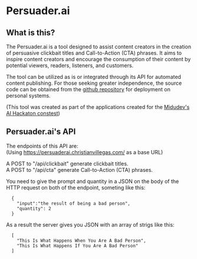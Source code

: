 [](https://persuaderai.christianvillegas.com/)

# Persuader.ai

## What is this?

The Persuader.ai is a tool designed to assist content creators in the creation of persuasive clickbait titles and Call-to-Action (CTA) phrases. It aims to inspire content creators and encourage the consumption of their content by potential viewers, readers, listeners, and customers.  
  
The tool can be utilized as is or integrated through its API for automated content publishing. For those seeking greater independence, the source code can be obtained from the  [github repository](https://github.com/chrisvill2312/persuader-ai)  for deployment on personal systems.

(This tool was created as part of the applications created for the  [Midudev's AI Hackaton constest](https://github.com/topics/midudev-cohere-2023))

## Persuader.ai's API

The endpoints of this API are:  
(Using https://persuaderai.christianvillegas.com/ as a base URL)

A POST to "/api/clickbait" generate clickbait titles.  
A POST to "/api/cta" generate Call-to-Action (CTA) phrases.

You need to give the prompt and quantity in a JSON on the body of the HTTP request on both of the endpoint, someting like this:

      {
        "input":"the result of being a bad person", 
        "quantity": 2
      }
    

As a result the server gives you JSON with an array of strigs like this:

      [
        "This Is What Happens When You Are A Bad Person", 
        "This Is What Happens If You Are A Bad Person"
      ]
